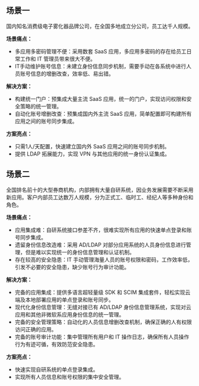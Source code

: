 ## 场景一

国内知名消费级电子雾化器品牌公司，在全国多地成立分公司，员工达千人规模。

**场景痛点：**

- 多应用多密码管理不便：采用数套 SaaS 应用，多应用多密码的存在给员工日常工作和 IT 管理员带来很大不便。
- IT手动维护账号信息：未建立身份信息同步机制，需要手动在各系统中进行人员账号信息的增删改查，效率低、易出错。

**解决方案：**

- 构建统一门户：预集成大量主流 SaaS 应用，统一的门户，实现访问权限和安全策略的统一管理。
- 自动化账号增删改查：预集成国内外主流 SaaS 应用，简单配置即可构建所有应用之间的账号同步集成。

**方案亮点：**

- 只需1人/天配置，快速建立国内外 SaaS 应用之间的账号同步机制。
- 提供 LDAP 拓展能力，实现 VPN 与其他应用的统一身份认证集成。

## 场景二

全国排名前十的大型券商机构，内部拥有大量自研系统，因业务发展需要不断采用新应用。客户内部员工达数万人规模，分为正式工、临时工、经纪人等多种身份和角色。

**场景痛点：**
- 应用集成难：自研系统接口参差不齐，很难实现所有应用的快速单点登录和账号同步集成。
- 遗留身份信息改造难：采用 AD/LDAP 对部分应用系统的人员身份信息进行管理，但是难以实现统一的身份信息管理和认证机制。
- 存在较高的安全隐患：IT 手动管理海量人员的账号权限和密码，工作效率低，引发不必要的安全隐患，缺少账号行为审计功能。

**解决方案：**
- 完备的应用集成：提供多语言超轻量级 SDK 和 SCIM 集成套件，轻松实现云端及本地部署应用的单点登录和账号同步。
- 现代化身份信息管理：无缝对接已有 AD/LDAP 身份信息管理系统，实现对云应用和其他非微软系应用身份信息的统一管理。
- 完备的安全管理策略：自动化的人员信息增删改查机制，确保正确的人有权限访问正确的应用。
- 完备的账号审计功能：集中管理所有用户和 IT 操作日志，确保所有人员操作行为有迹可循，有效防范安全隐患。

**方案亮点：**
- 快速实现自研系统的单点登录集成。
- 实现所有人员信息和账号权限的集中安全管理。
